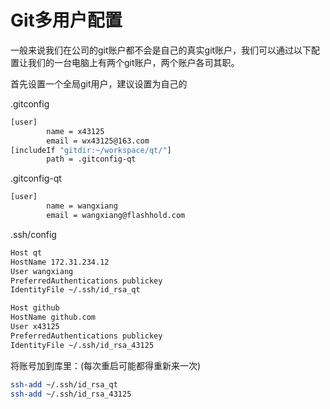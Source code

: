 # Git多用户配置

一般来说我们在公司的git账户都不会是自己的真实git账户，我们可以通过以下配置让我们的一台电脑上有两个git账户，两个账户各司其职。

首先设置一个全局git用户，建议设置为自己的

.gitconfig

```sh
[user]
        name = x43125
        email = wx43125@163.com
[includeIf "gitdir:~/workspace/qt/"]
        path = .gitconfig-qt
```

.gitconfig-qt

```sh
[user]
        name = wangxiang
        email = wangxiang@flashhold.com
```

.ssh/config

```sh
Host qt
HostName 172.31.234.12
User wangxiang
PreferredAuthentications publickey
IdentityFile ~/.ssh/id_rsa_qt

Host github
HostName github.com
User x43125
PreferredAuthentications publickey
IdentityFile ~/.ssh/id_rsa_43125
```

将账号加到库里：(每次重启可能都得重新来一次)

```sh
ssh-add ~/.ssh/id_rsa_qt
ssh-add ~/.ssh/id_rsa_43125
```


